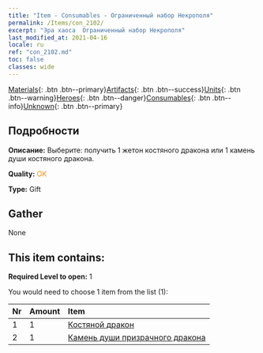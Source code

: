 ```yaml
---
title: "Item - Consumables - Ограниченный набор Некрополя"
permalink: /Items/con_2102/
excerpt: "Эра хаоса  Ограниченный набор Некрополя"
last_modified_at: 2021-04-16
locale: ru
ref: "con_2102.md"
toc: false
classes: wide
---
```

 [Materials](/ru/Items/){: .btn .btn--primary}[Artifacts](/ru/Items/Artifacts/){: .btn .btn--success}[Units](/ru/Items/Units/){: .btn .btn--warning}[Heroes](/ru/Items/Heroes/){: .btn .btn--danger}[Consumables](/ru/Items/Consumables/){: .btn .btn--info}[Unknown](/ru/Items/Unknown/){: .btn .btn--primary}

## Подробности
 **Описание:** Выберите: получить 1 жетон костяного дракона или 1 камень души костяного дракона.

 **Quality:** <span style="color: #FF8C00">OK</span>

 **Type:** Gift

## Gather

  None

## This item contains:

 **Required Level to open:** 1

 You would need to choose 1 item from the list (1):

  | Nr | Amount |     Item    |
  |:---|:-------|:------------|
  | 1 | 1 | [Костяной дракон](/ru/Items/unt_214/) |  | 
  | 2 | 1 | [Камень души призрачного дракона](/ru/Items/unt_303/) |  | 
